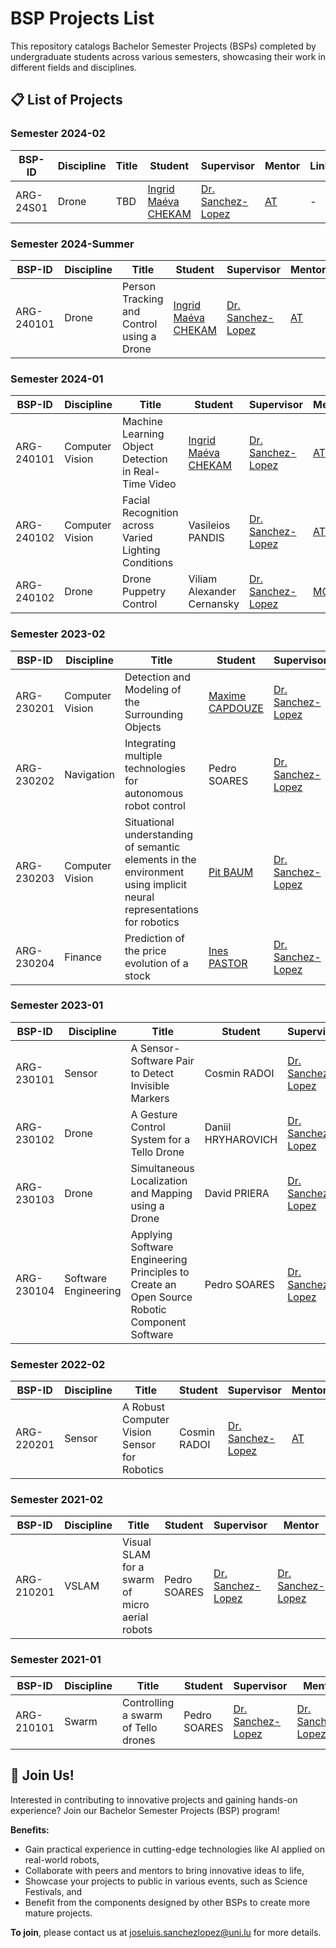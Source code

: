 # BSP Projects List

This repository catalogs Bachelor Semester Projects (BSPs) completed by undergraduate students across various semesters, showcasing their work in different fields and disciplines.

## 📋 List of Projects

### Semester 2024-02

| BSP-ID    | Discipline | Title | Student                                           | Supervisor                                       | Mentor                              | Links |
| --------- | ---------- | ----- | ------------------------------------------------- | ------------------------------------------------ | ----------------------------------- | ----- |
| ARG-24S01 | Drone      | TBD   | [Ingrid Maéva CHEKAM](https://github.com/maeri18) | [Dr. Sanchez-Lopez](https://github.com/joselusl) | [AT](https://github.com/alitourani) | -     |

### Semester 2024-Summer

| BSP-ID     | Discipline | Title                                     | Student                                           | Supervisor                                       | Mentor                              | Links                                                       |
| ---------- | ---------- | ----------------------------------------- | ------------------------------------------------- | ------------------------------------------------ | ----------------------------------- | ----------------------------------------------------------- |
| ARG-240101 | Drone      | Person Tracking and Control using a Drone | [Ingrid Maéva CHEKAM](https://github.com/maeri18) | [Dr. Sanchez-Lopez](https://github.com/joselusl) | [AT](https://github.com/alitourani) | [GitHub](https://github.com/snt-arg/Tello-object-detection) |

### Semester 2024-01

| BSP-ID     | Discipline      | Title                                                | Student                                           | Supervisor                                       | Mentor                              | Links                                                       |
| ---------- | --------------- | ---------------------------------------------------- | ------------------------------------------------- | ------------------------------------------------ | ----------------------------------- | ----------------------------------------------------------- |
| ARG-240101 | Computer Vision | Machine Learning Object Detection in Real-Time Video | [Ingrid Maéva CHEKAM](https://github.com/maeri18) | [Dr. Sanchez-Lopez](https://github.com/joselusl) | [AT](https://github.com/alitourani) | [GitHub](https://github.com/snt-arg/Tello-object-detection) |
| ARG-240102 | Computer Vision | Facial Recognition across Varied Lighting Conditions | Vasileios PANDIS                                  | [Dr. Sanchez-Lopez](https://github.com/joselusl) | [AT](https://github.com/alitourani) | -                                                           |
| ARG-240102 | Drone           | Drone Puppetry Control                               | Viliam Alexander Cernansky                        | [Dr. Sanchez-Lopez](https://github.com/joselusl) | [MG](https://github.com/mgiberna)   | -                                                           |

### Semester 2023-02

| BSP-ID     | Discipline      | Title                                                          | Student                                        | Supervisor                                       | Mentor                                             | Links                                            |
| ---------- | --------------- | -------------------------------------------------------------- | ---------------------------------------------- | ------------------------------------------------ | -------------------------------------------------- | ------------------------------------------------ |
| ARG-230201 | Computer Vision | Detection and Modeling of the Surrounding Objects              | [Maxime CAPDOUZE](https://github.com/maxcap12) | [Dr. Sanchez-Lopez](https://github.com/joselusl) | [AT](https://github.com/alitourani)                | -                                                |
| ARG-230202 | Navigation      | Integrating multiple technologies for autonomous robot control | Pedro SOARES                                   | [Dr. Sanchez-Lopez](https://github.com/joselusl) | [Dr. Hriday Bavle](https://github.com/hridaybavle) | [GitHub](https://github.com/snt-arg/unitree_ros) |
| ARG-230203 | Computer Vision | Situational understanding of semantic elements in the environment using implicit neural representations for robotics | [Pit BAUM](https://github.com/pitbaum) |  [Dr. Sanchez-Lopez](https://github.com/joselusl) | [JAMR](https://github.com/JoseAndresMR)  | [GitHub](https://github.com/pitbaum/BSP6) |
| ARG-230204 | Finance | Prediction of the price evolution of a stock | [Ines PASTOR]([https://github.com/pitbaum](https://github.com/inespastor1995)) |  [Dr. Sanchez-Lopez](https://github.com/joselusl) | [JAMR](https://github.com/JoseAndresMR)  | [GitHub](https://github.com/inespastor1995/BPS2) |

### Semester 2023-01

| BSP-ID     | Discipline           | Title                                                                                        | Student            | Supervisor                                       | Mentor                                             | Links                                                         |
| ---------- | -------------------- | -------------------------------------------------------------------------------------------- | ------------------ | ------------------------------------------------ | -------------------------------------------------- | ------------------------------------------------------------- |
| ARG-230101 | Sensor               | A Sensor-Software Pair to Detect Invisible Markers                                           | Cosmin RADOI       | [Dr. Sanchez-Lopez](https://github.com/joselusl) | [AT](https://github.com/alitourani)                | -                                                             |
| ARG-230102 | Drone                | A Gesture Control System for a Tello Drone                                                   | Daniil HRYHAROVICH | [Dr. Sanchez-Lopez](https://github.com/joselusl) | [AT](https://github.com/alitourani)                | -                                                             |
| ARG-230103 | Drone                | Simultaneous Localization and Mapping using a Drone                                          | David PRIERA       | [Dr. Sanchez-Lopez](https://github.com/joselusl) | [AT](https://github.com/alitourani)                | -                                                             |
| ARG-230104 | Software Engineering | Applying Software Engineering Principles to Create an Open Source Robotic Component Software | Pedro SOARES       | [Dr. Sanchez-Lopez](https://github.com/joselusl) | [Dr. Hriday Bavle](https://github.com/hridaybavle) | [GitHub](https://github.com/snt-arg/lidar_situational_graphs) |

### Semester 2022-02

| BSP-ID     | Discipline | Title                                        | Student      | Supervisor                                       | Mentor                              | Links |
| ---------- | ---------- | -------------------------------------------- | ------------ | ------------------------------------------------ | ----------------------------------- | ----- |
| ARG-220201 | Sensor     | A Robust Computer Vision Sensor for Robotics | Cosmin RADOI | [Dr. Sanchez-Lopez](https://github.com/joselusl) | [AT](https://github.com/alitourani) | -     |

### Semester 2021-02

| BSP-ID     | Discipline | Title                                          | Student      | Supervisor                                       | Mentor                                           | Links                                             |
| ---------- | ---------- | ---------------------------------------------- | ------------ | ------------------------------------------------ | ------------------------------------------------ | ------------------------------------------------- |
| ARG-210201 | VSLAM      | Visual SLAM for a swarm of micro aerial robots | Pedro SOARES | [Dr. Sanchez-Lopez](https://github.com/joselusl) | [Dr. Sanchez-Lopez](https://github.com/joselusl) | [Github](https://github.com/PedroS235/TelloSwarm) |

### Semester 2021-01

| BSP-ID     | Discipline | Title                               | Student      | Supervisor                                       | Mentor                                           | Links                                                                                      |
| ---------- | ---------- | ----------------------------------- | ------------ | ------------------------------------------------ | ------------------------------------------------ | ------------------------------------------------------------------------------------------ |
| ARG-210101 | Swarm      | Controlling a swarm of Tello drones | Pedro SOARES | [Dr. Sanchez-Lopez](https://github.com/joselusl) | [Dr. Sanchez-Lopez](https://github.com/joselusl) | [Github](https://github.com/PedroS235/TelloSwarm/releases/tag/Location_with_aruco_markers) |

## 🚀 Join Us!

Interested in contributing to innovative projects and gaining hands-on experience? Join our Bachelor Semester Projects (BSP) program!

**Benefits:**

- Gain practical experience in cutting-edge technologies like AI applied on real-world robots,
- Collaborate with peers and mentors to bring innovative ideas to life,
- Showcase your projects to public in various events, such as Science Festivals, and
- Benefit from the components designed by other BSPs to create more mature projects.

**To join**, please contact us at [joseluis.sanchezlopez@uni.lu](mailto:joseluis.sanchezlopez@uni.lu) for more details.
